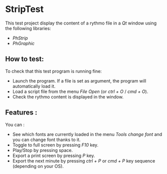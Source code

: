 StripTest
==========

This test project display the content of a rythmo file in a *Qt* window using the following libraries:

- *PhStrip*
- *PhGraphic*

How to test:
------------

To check that this test program is running fine:

- Launch the program. If a file is set as argument, the program will automatically load it.
- Load a script file from the menu *File* *Open* (or *ctrl + O* / *cmd + O*).
- Check the rythmo content is displayed in the window.

Features :
----------

You can :

- See which fonts are currently loaded in the menu *Tools* *change font* and you can change font thanks to it.
- Toggle to full screen by pressing *F10* key.
- Play/Stop by pressing space.
- Export a print screen by pressing *P* key.
- Export the next minute by pressing *ctrl + P* or *cmd + P* key sequence (depending on your OS).







